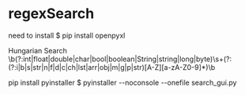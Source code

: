 # regexSearch

need to install
$ pip install openpyxl

Hungarian Search
\b(?:int|float|double|char|bool|boolean|String|string|long|byte)\s+(?:(?:i|b|s|str|n|f|d|c|ch|lst|arr|obj|m|g|p|str)[A-Z][a-zA-Z0-9]*)\b

pip install pyinstaller
$ pyinstaller --noconsole --onefile search_gui.py
